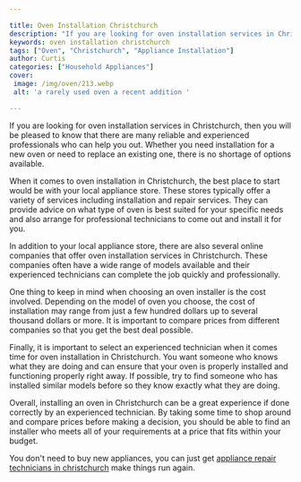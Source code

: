 ```yaml
---

title: Oven Installation Christchurch
description: "If you are looking for oven installation services in Christchurch, then you will be pleased to know that there are many reliable a...get more detail"
keywords: oven installation christchurch
tags: ["Oven", "Christchurch", "Appliance Installation"]
author: Curtis
categories: ["Household Appliances"]
cover: 
 image: /img/oven/213.webp
 alt: 'a rarely used oven a recent addition '

---
```


If you are looking for oven installation services in Christchurch, then you will be pleased to know that there are many reliable and experienced professionals who can help you out. Whether you need installation for a new oven or need to replace an existing one, there is no shortage of options available. 

When it comes to oven installation in Christchurch, the best place to start would be with your local appliance store. These stores typically offer a variety of services including installation and repair services. They can provide advice on what type of oven is best suited for your specific needs and also arrange for professional technicians to come out and install it for you. 

In addition to your local appliance store, there are also several online companies that offer oven installation services in Christchurch. These companies often have a wide range of models available and their experienced technicians can complete the job quickly and professionally. 

One thing to keep in mind when choosing an oven installer is the cost involved. Depending on the model of oven you choose, the cost of installation may range from just a few hundred dollars up to several thousand dollars or more. It is important to compare prices from different companies so that you get the best deal possible. 

Finally, it is important to select an experienced technician when it comes time for oven installation in Christchurch. You want someone who knows what they are doing and can ensure that your oven is properly installed and functioning properly right away. If possible, try to find someone who has installed similar models before so they know exactly what they are doing. 

Overall, installing an oven in Christchurch can be a great experience if done correctly by an experienced technician. By taking some time to shop around and compare prices before making a decision, you should be able to find an installer who meets all of your requirements at a price that fits within your budget.

You don't need to buy new appliances, you can just get <a href="/pages/appliance-repair-technicians/new-zealand/christchurch/">appliance repair technicians in christchurch</a> make things run again.